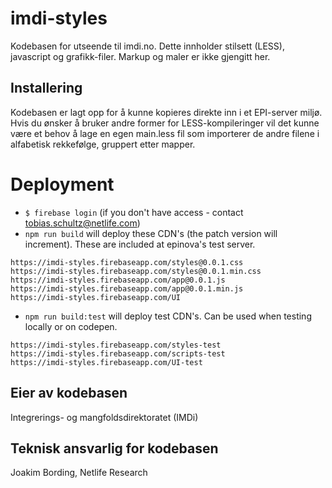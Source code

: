 # imdi-styles
Kodebasen for utseende til imdi.no. Dette innholder stilsett (LESS), javascript og grafikk-filer. Markup og maler er ikke gjengitt her.

## Installering
Kodebasen er lagt opp for å kunne kopieres direkte inn i et EPI-server miljø. Hvis du ønsker å bruker andre former for LESS-kompileringer vil det kunne være et behov å lage en egen main.less fil som importerer de andre filene i alfabetisk rekkefølge, gruppert etter mapper.

# Deployment
* `$ firebase login` (if you don't have access - contact tobias.schultz@netlife.com)
* `npm run build` will deploy these CDN's (the patch version will increment). These are included at epinova's test server.
```
https://imdi-styles.firebaseapp.com/styles@0.0.1.css
https://imdi-styles.firebaseapp.com/styles@0.0.1.min.css
https://imdi-styles.firebaseapp.com/app@0.0.1.js
https://imdi-styles.firebaseapp.com/app@0.0.1.min.js
https://imdi-styles.firebaseapp.com/UI
```

* `npm run build:test` will deploy test CDN's. Can be used when testing locally or on codepen.
```
https://imdi-styles.firebaseapp.com/styles-test
https://imdi-styles.firebaseapp.com/scripts-test
https://imdi-styles.firebaseapp.com/UI-test
```

## Eier av kodebasen
Integrerings- og mangfoldsdirektoratet (IMDi)

## Teknisk ansvarlig for kodebasen
Joakim Bording, Netlife Research
